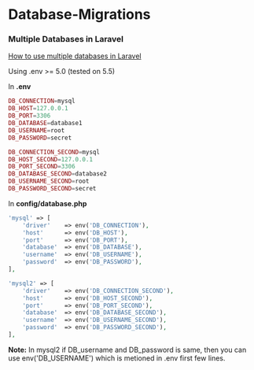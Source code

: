 # Database-Migrations

### Multiple Databases in Laravel
[How to use multiple databases in Laravel](https://stackoverflow.com/questions/31847054/how-to-use-multiple-databases-in-laravel)


Using .env >= 5.0 (tested on 5.5)

In **.env**
```php
DB_CONNECTION=mysql
DB_HOST=127.0.0.1
DB_PORT=3306
DB_DATABASE=database1
DB_USERNAME=root
DB_PASSWORD=secret

DB_CONNECTION_SECOND=mysql
DB_HOST_SECOND=127.0.0.1
DB_PORT_SECOND=3306
DB_DATABASE_SECOND=database2
DB_USERNAME_SECOND=root
DB_PASSWORD_SECOND=secret
```

In **config/database.php**
```php
'mysql' => [
    'driver'    => env('DB_CONNECTION'),
    'host'      => env('DB_HOST'),
    'port'      => env('DB_PORT'),
    'database'  => env('DB_DATABASE'),
    'username'  => env('DB_USERNAME'),
    'password'  => env('DB_PASSWORD'),
],

'mysql2' => [
    'driver'    => env('DB_CONNECTION_SECOND'),
    'host'      => env('DB_HOST_SECOND'),
    'port'      => env('DB_PORT_SECOND'),
    'database'  => env('DB_DATABASE_SECOND'),
    'username'  => env('DB_USERNAME_SECOND'),
    'password'  => env('DB_PASSWORD_SECOND'),
],
```

**Note:** In mysql2 if DB_username and DB_password is same, then you can use env('DB_USERNAME') which is metioned in .env first few lines.


